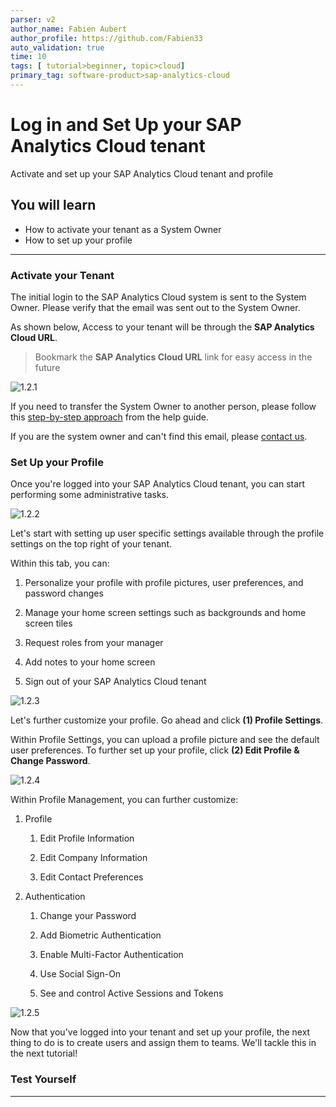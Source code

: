 ```yaml
---
parser: v2
author_name: Fabien Aubert
author_profile: https://github.com/Fabien33
auto_validation: true
time: 10
tags: [ tutorial>beginner, topic>cloud]
primary_tag: software-product>sap-analytics-cloud
---
```


# Log in and Set Up your SAP Analytics Cloud tenant
<!-- description --> Activate and set up your SAP Analytics Cloud tenant and profile

## You will learn
  - How to activate your tenant as a System Owner
  - How to set up your profile

---

### Activate your Tenant


The initial login to the SAP Analytics Cloud system is sent to the System Owner. Please verify that the email was sent out to the System Owner.

As shown below, Access to your tenant will be through the **SAP Analytics Cloud URL**.

> Bookmark the **SAP Analytics Cloud URL** link for easy access in the future

![1.2.1](1.2.1.png)

If you need to transfer the System Owner to another person, please follow this [step-by-step approach](https://help.sap.com/docs/SAP_ANALYTICS_CLOUD/00f68c2e08b941f081002fd3691d86a7/c9dcb659df6a40a4b5964036e7ded5bd.html) from the help guide.

If you are the system owner and can't find this email, please [contact us](SAP_BTP_Onboarding@sap.com).


### Set Up your Profile


Once you're logged into your SAP Analytics Cloud tenant, you can start performing some administrative tasks.

![1.2.2](1.2.2.png)

Let's start with setting up user specific settings available through the profile settings on the top right of your tenant.

Within this tab, you can:

1.	Personalize your profile with profile pictures, user preferences, and password changes  

2.	Manage your home screen settings such as backgrounds and home screen tiles  

3.	Request roles from your manager  

4.	Add notes to your home screen  

5.	Sign out of your SAP Analytics Cloud tenant

![1.2.3](1.2.3.png)

Let's further customize your profile. Go ahead and click **(1) Profile Settings**.

Within Profile Settings, you can upload a profile picture and see the default user preferences. To further set up your profile, click **(2) Edit Profile & Change Password**.

![1.2.4](1.2.4.png)

Within Profile Management, you can further customize:

1. Profile

    1. Edit Profile Information

    2. Edit Company Information

    3. Edit Contact Preferences  

2. Authentication

    1. Change your Password  

    2. Add Biometric Authentication  

    3. Enable Multi-Factor Authentication

    4. Use Social Sign-On

    5. See and control Active Sessions and Tokens

![1.2.5](1.2.5.png)

Now that you've logged into your tenant and set up your profile, the next thing to do is to create users and assign them to teams. We'll tackle this in the next tutorial!



### Test Yourself



---
